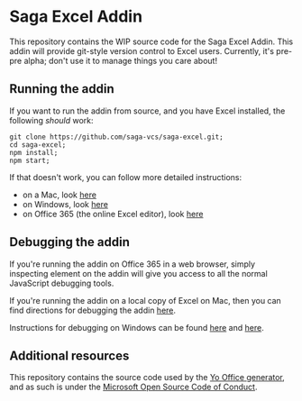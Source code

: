 # Saga Excel Addin

This repository contains the WIP source code for the Saga Excel Addin. This addin will provide git-style version control to Excel users. Currently, it's pre-pre alpha; don't use it to manage things you care about!

## Running the addin

If you want to run the addin from source, and you have Excel installed, the following _should_ work:
```
git clone https://github.com/saga-vcs/saga-excel.git;
cd saga-excel;
npm install;
npm start;
```
If that doesn't work, you can follow more detailed instructions:
- on a Mac, look [here](https://docs.microsoft.com/en-us/office/dev/add-ins/testing/sideload-an-office-add-in-on-ipad-and-mac)
- on Windows, look [here](https://docs.microsoft.com/en-us/office/dev/add-ins/testing/create-a-network-shared-folder-catalog-for-task-pane-and-content-add-ins)
- on Office 365 (the online Excel editor), look [here](https://docs.microsoft.com/en-us/office/dev/add-ins/testing/sideload-office-add-ins-for-testing) 


## Debugging the addin

If you're running the addin on Office 365 in a web browser, simply inspecting element on the addin will give you access to all the normal JavaScript debugging tools. 

If you're running the addin on a local copy of Excel on Mac, then you can find directions for debugging the addin [here](https://docs.microsoft.com/en-us/office/dev/add-ins/testing/debug-office-add-ins-on-ipad-and-mac).

Instructions for debugging on Windows can be found [here](https://docs.microsoft.com/en-us/office/dev/add-ins/testing/attach-debugger-from-task-pane) and [here](https://docs.microsoft.com/en-us/office/dev/add-ins/testing/debug-add-ins-using-f12-developer-tools-on-windows-10).


## Additional resources

This repository contains the source code used by the [Yo Office generator](https://github.com/OfficeDev/generator-office), and as such is under the [Microsoft Open Source Code of Conduct](https://opensource.microsoft.com/codeofconduct/). 